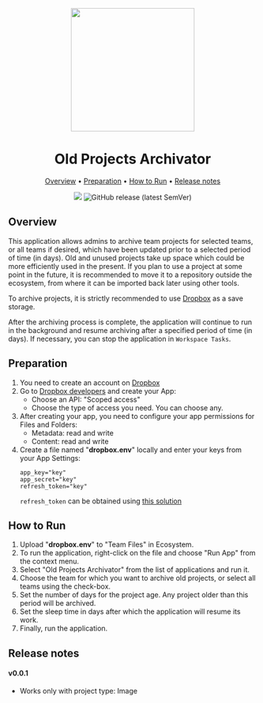 <div align='center' markdown> 
<img src='https://i.imgur.com/UdBujFN.png' width='250'/> <br>

# Old Projects Archivator

<p align='center'>
  <a href='#overview'>Overview</a> •
  <a href='#Preparation'>Preparation</a> •
  <a href='#How to Run'>How to Run</a> •
  <a href='#Release notes'>Release notes</a>
</p>

[![](https://img.shields.io/badge/slack-chat-green.svg?logo=slack)](https://supervise.ly/slack)
![GitHub release (latest SemVer)](https://img.shields.io/github/v/release/supervisely-ecosystem/archive-old-projects-on-community-edition)

</div>

## Overview

This application allows admins to archive team projects for selected teams, or all teams if desired, which have been updated prior to a selected period of time (in days). Old and unused projects take up space which could be more efficiently used in the present. If you plan to use a project at some point in the future, it is recommended to move it to a repository outside the ecosystem, from where it can be imported back later using other tools.

To archive projects, it is strictly recommended to use <a href="https://www.dropbox.com/">Dropbox</a> as a save storage.

After the archiving process is complete, the application will continue to run in the background and resume archiving after a specified period of time (in days). If necessary, you can stop the application in `Workspace Tasks`.

## Preparation
1. You need to create an account on [Dropbox](https://www.dropbox.com/)
2. Go to [Dropbox developers](https://www.dropbox.com/developers) and create your App:
   - Choose an API: "Scoped access"
   - Choose the type of access you need. You can choose any. 
3. After creating your app, you need to configure your app permissions for Files and Folders:
   - Metadata: read and write
   - Content: read and write 
4. Create a file named "**dropbox.env**" locally and enter your keys from your App Settings:
    ~~~
    app_key="key"
    app_secret="key"
    refresh_token="key"
    ~~~
    `refresh_token` can be obtained using [this solution](https://www.dropboxforum.com/t5/Dropbox-API-Support-Feedback/Get-refresh-token-from-access-token/td-p/596739)


## How to Run

1. Upload "**dropbox.env**" to "Team Files" in Ecosystem.
2. To run the application, right-click on the file and choose "Run App" from the context menu.
3. Select "Old Projects Archivator" from the list of applications and run it.
4. Choose the team for which you want to archive old projects, or select all teams using the check-box.
5. Set the number of days for the project age. Any project older than this period will be archived.
6. Set the sleep time in days after which the application will resume its work.
7. Finally, run the application.

## Release notes
#### v0.0.1
 - Works only with project type: Image